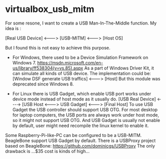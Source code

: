 # virtualbox_usb_mitm

For some resone, I want to create a USB Man-In-The-Middle function. 
My idea is :

[Real USB Device]  <---> [USB-MITM] <---> [Host OS]

But I found this is not easy to achieve this purpose.
- For Windows, there used to be a Device Simulation Framework on Windows 7. https://msdn.microsoft.com/en-us/library/ff538304(v=vs.85).aspx As a part of Windows Driver Kit, it can simulate all kinds of USB device. The implementation could be:
[Window DSF generate USB traffics] <---> [Host] 
But this module was deprecated since Windows 8. 

- For Linux there is USB Gadget, which enable USB port works under device mode instead of host mode as it usually do. 
[USB Real Device] <----> [USB Host <---> USB Gadget] <---> [Final Host]
To use USB Gadget the USB controller should support USB OTG. For most desktop for laptop computers, the USB ports are always work under host mode, so it might not support USB OTG. And USB Gadget is usually not enable by default, user might need recompile the linux kernel to enable it.

Some Raspberry-Pi-like-PC can be configured to be a USB-MITM. BeagleBone support USB Gadget by default. There is a USBProxy project based on BeagleBone: https://github.com/dominicgs/USBProxy
The only drawback is ...$35 cost is kinds of high...



